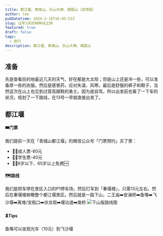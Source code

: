 ```yaml
---
title: 都江堰、青城山、乐山大佛、峨眉山（自驾版）
author: lee
pubDatetime: 2024-2-18T16:05:51Z
slug: 过年3天的特种兵之旅
featured: true
draft: false
tags:
  - 旅行
description: 都江堰、青城山、乐山大佛、峨眉山
---
```


## 准备
先是查看目的地最近几天的天气，好在都是大太阳；但是山上还是冷一些，可以准备厚一些的衣服。然后是感冒药，应对失温、风寒。最后是舒服的裤子和鞋子，当然这次在山上也见到过穿高跟鞋的勇士。因为是自驾，所以出发前也看了一下车的状况，规划了一下路线，在13号一早就直接出发了。

## 都江堰
#### 🎟️门票
我们提前一天在「青城山都江堰」的微信公众号「门票预约」买了票：
- 👨‍🦱成人票-80元
- 🧑‍🎓学生票-40元
- 👼🧓6岁以下、65岁以上免费🆓
#### 🗺️路线
我们是把车停在景区入口的P1停车场，然后打车到「秦堰楼」，只需13元左右。然后在秦堰楼俯瞰整个都江堰景区。然后就是一路下山，二王庙➡️安澜桥➡️鱼嘴➡️飞沙堰➡️离堆/宝瓶口➡️伏龙观➡️堰功道➡️南桥
![下山版路线图](@assets/images/Itinerary_dujiangyan.jpg)

#### 🎗️Tips
鱼嘴可以坐观光车（10元）到飞沙堰